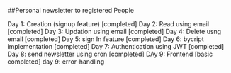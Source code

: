 ##Personal newsletter to registered People

Day 1: Creation (signup feature)  [completed]
Day 2: Read using email           [completed]
Day 3: Updation using email       [completed]
Day 4: Delete usng email          [completed]
Day 5: sign In feature            [completed]
Day 6: bycript implementation     [completed]
Day 7: Authentication using JWT   [completed]
Day 8: send newsletter using cron [completed]
DAy 9: Frontend                   [basic completed]
day 9: error-handling